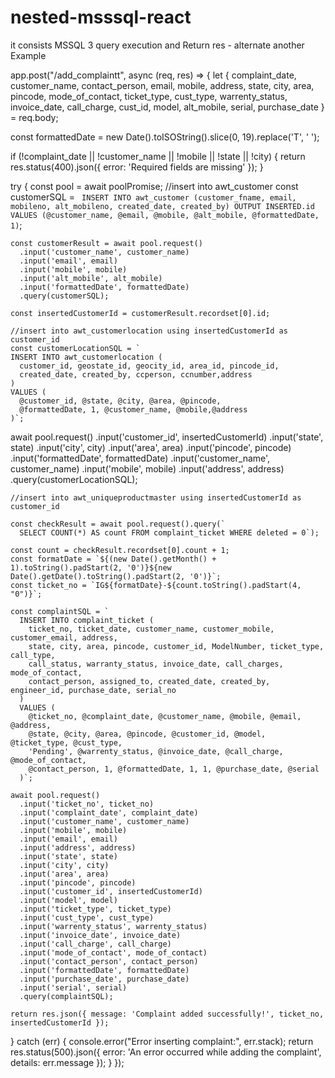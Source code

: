 # nested-msssql-react
it consists MSSQL 3 query execution and Return res - alternate another Example

app.post("/add_complaintt", async (req, res) => {
  let {
    complaint_date, customer_name, contact_person, email, mobile, address,
    state, city, area, pincode, mode_of_contact, ticket_type, cust_type,
    warrenty_status, invoice_date, call_charge, cust_id, model, alt_mobile, serial, purchase_date
  } = req.body;

  const formattedDate = new Date().toISOString().slice(0, 19).replace('T', ' ');

  if (!complaint_date || !customer_name || !mobile || !state || !city) {
    return res.status(400).json({ error: 'Required fields are missing' });
  }

  try {
    const pool = await poolPromise;
//insert into awt_customer
    const customerSQL = `
      INSERT INTO awt_customer (customer_fname, email, mobileno, alt_mobileno, created_date, created_by)
      OUTPUT INSERTED.id
      VALUES (@customer_name, @email, @mobile, @alt_mobile, @formattedDate, 1)`;

    const customerResult = await pool.request()
      .input('customer_name', customer_name)
      .input('email', email)
      .input('mobile', mobile)
      .input('alt_mobile', alt_mobile)
      .input('formattedDate', formattedDate)
      .query(customerSQL);

    const insertedCustomerId = customerResult.recordset[0].id;

    //insert into awt_customerlocation using insertedCustomerId as customer_id
    const customerLocationSQL = `
    INSERT INTO awt_customerlocation (
      customer_id, geostate_id, geocity_id, area_id, pincode_id, 
      created_date, created_by, ccperson, ccnumber,address
    )
    VALUES (
      @customer_id, @state, @city, @area, @pincode, 
      @formattedDate, 1, @customer_name, @mobile,@address
    )`;
  
  await pool.request()
    .input('customer_id', insertedCustomerId)
    .input('state', state)
    .input('city', city)
    .input('area', area)
    .input('pincode', pincode)
    .input('formattedDate', formattedDate)
    .input('customer_name', customer_name)
    .input('mobile', mobile)
    .input('address', address)
    .query(customerLocationSQL);
  
    //insert into awt_uniqueproductmaster using insertedCustomerId as customer_id

    const checkResult = await pool.request().query(`
      SELECT COUNT(*) AS count FROM complaint_ticket WHERE deleted = 0`);

    const count = checkResult.recordset[0].count + 1;
    const formatDate = `${(new Date().getMonth() + 1).toString().padStart(2, '0')}${new Date().getDate().toString().padStart(2, '0')}`;
    const ticket_no = `IG${formatDate}-${count.toString().padStart(4, "0")}`;

    const complaintSQL = `
      INSERT INTO complaint_ticket (
        ticket_no, ticket_date, customer_name, customer_mobile, customer_email, address, 
        state, city, area, pincode, customer_id, ModelNumber, ticket_type, call_type, 
        call_status, warranty_status, invoice_date, call_charges, mode_of_contact, 
        contact_person, assigned_to, created_date, created_by, engineer_id, purchase_date, serial_no
      ) 
      VALUES (
        @ticket_no, @complaint_date, @customer_name, @mobile, @email, @address, 
        @state, @city, @area, @pincode, @customer_id, @model, @ticket_type, @cust_type, 
        'Pending', @warrenty_status, @invoice_date, @call_charge, @mode_of_contact, 
        @contact_person, 1, @formattedDate, 1, 1, @purchase_date, @serial
      )`;

    await pool.request()
      .input('ticket_no', ticket_no)
      .input('complaint_date', complaint_date)
      .input('customer_name', customer_name)
      .input('mobile', mobile)
      .input('email', email)
      .input('address', address)
      .input('state', state)
      .input('city', city)
      .input('area', area)
      .input('pincode', pincode)
      .input('customer_id', insertedCustomerId)
      .input('model', model)
      .input('ticket_type', ticket_type)
      .input('cust_type', cust_type)
      .input('warrenty_status', warrenty_status)
      .input('invoice_date', invoice_date)
      .input('call_charge', call_charge)
      .input('mode_of_contact', mode_of_contact)
      .input('contact_person', contact_person)
      .input('formattedDate', formattedDate)
      .input('purchase_date', purchase_date)
      .input('serial', serial)
      .query(complaintSQL);

    return res.json({ message: 'Complaint added successfully!', ticket_no, insertedCustomerId });
  } catch (err) {
    console.error("Error inserting complaint:", err.stack);
    return res.status(500).json({ error: 'An error occurred while adding the complaint', details: err.message });
  }
});
